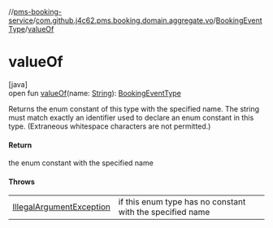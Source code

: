 //[pms-booking-service](../../../index.md)/[com.github.j4c62.pms.booking.domain.aggregate.vo](../index.md)/[BookingEventType](index.md)/[valueOf](value-of.md)

# valueOf

[java]\
open fun [valueOf](value-of.md)(name: [String](https://docs.oracle.com/en/java/javase/23/docs/api/java.base/java/lang/String.html)): [BookingEventType](index.md)

Returns the enum constant of this type with the specified name. The string must match exactly an identifier used to declare an enum constant in this type. (Extraneous whitespace characters are not permitted.)

#### Return

the enum constant with the specified name

#### Throws

| | |
|---|---|
| [IllegalArgumentException](https://docs.oracle.com/en/java/javase/23/docs/api/java.base/java/lang/IllegalArgumentException.html) | if this enum type has no constant with the specified name |